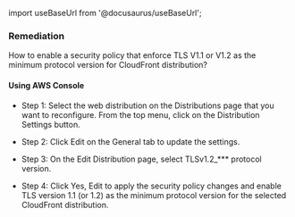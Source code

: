 import useBaseUrl from '@docusaurus/useBaseUrl';

### Remediation
How to enable a security policy that enforce TLS V1.1 or V1.2 as the minimum protocol version for CloudFront distribution?

#### Using AWS Console

- Step 1: Select the web distribution on the Distributions page that you want to reconfigure. From the top menu, click on the Distribution Settings button.

- Step 2: Click Edit on the General tab to update the settings.

- Step 3: On the Edit Distribution page, select TLSv1.2_*** protocol version.

- Step 4: Click Yes, Edit to apply the security policy changes and enable TLS version 1.1 (or 1.2) as the minimum protocol version for the selected CloudFront distribution.